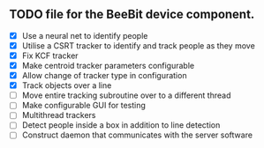 ## TODO file for the BeeBit device component.

- [x] Use a neural net to identify people
- [x] Utilise a CSRT tracker to identify and track people as they move
- [x] Fix KCF tracker
- [x] Make centroid tracker parameters configurable
- [x] Allow change of tracker type in configuration
- [x] Track objects over a line
- [ ] Move entire tracking subroutine over to a different thread
- [ ] Make configurable GUI for testing
- [ ] Multithread trackers
- [ ] Detect people inside a box in addition to line detection
- [ ] Construct daemon that communicates with the server software
